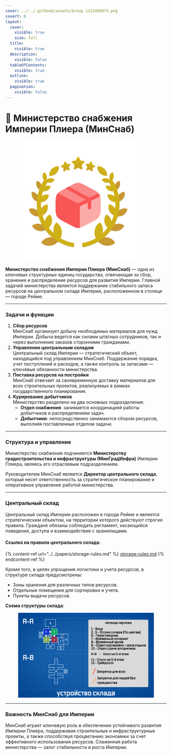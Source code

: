 ```yaml
---
cover: ../../.gitbook/assets/Group 1123456973.png
coverY: 0
layout:
  cover:
    visible: true
    size: full
  title:
    visible: true
  description:
    visible: false
  tableOfContents:
    visible: true
  outline:
    visible: true
  pagination:
    visible: false
---
```


# 🧩 Министерство снабжения Империи Плиера (МинСнаб)

<figure><img src="../../.gitbook/assets/Group 1123456971.png" alt="" width="375"><figcaption></figcaption></figure>

**Министерство снабжения Империи Плиера (МинСнаб)** — одна из ключевых структурных единиц государства, отвечающая за сбор, хранение и распределение ресурсов для развития Империи. Главной задачей министерства является поддержание стабильного запаса ресурсов на центральном складе Империи, расположенном в столице — городе Рейме.

***

### **Задачи и функции**

1. **Сбор ресурсов**\
   МинСнаб организует добычу необходимых материалов для нужд Империи. Добыча ведется как силами штатных сотрудников, так и через выполнение заказов сторонними гражданами.
2. **Управление центральным складом**\
   Центральный склад Империи — стратегический объект, находящийся под управлением МинСнаб. Поддержание порядка, учет поступлений и расходов, а также контроль за запасами — ключевые обязанности министерства.
3. **Поставка ресурсов на постройки**\
   МинСнаб отвечает за своевременную доставку материалов для всех строительных проектов, реализуемых в рамках государственного планирования.
4. **Курирование добытчиков**\
   Министерство разделено на два основных подразделения:
   * **Отдел снабжения**: занимается координацией работы добытчиков и распределением задач.
   * **Добытчики**: непосредственно занимаются сбором ресурсов, выполняя поставленные отделом задачи.

***

### **Структура и управление**

Министерство снабжения подчиняется **Министерству градостроительства и инфраструктуры (МинГрадИнфра)** Империи Плиера, являясь его отраслевым подразделением.

Руководителем МинСнаб является **Директор центрального склада**, который несет ответственность за стратегическое планирование и оперативное управление работой министерства.

***

### **Центральный склад**

Центральный склад Империи расположен в городе Рейме и является стратегическим объектом, на территории которого действуют строгие правила. Граждане обязаны соблюдать регламент, касающийся поведения, доступа и взаимодействия с хранилищами.

#### **Ссылка на правила центрального склада**:

{% content-ref url="../../papers/storage-rules.md" %}
[storage-rules.md](../../papers/storage-rules.md)
{% endcontent-ref %}

Кроме того, в целях упрощения логистики и учета ресурсов, в структуре склада предусмотрены:

* Зоны хранения для различных типов ресурсов.
* Отдельные помещения для сортировки и учета.
* Пункты выдачи ресурсов.

**Схема структуры склада**:

<figure><img src="../../.gitbook/assets/Устройство склада.jpg" alt="" width="563"><figcaption></figcaption></figure>

***

### **Важность МинСнаб для Империи**

МинСнаб играет ключевую роль в обеспечении устойчивого развития Империи Плиера, поддерживая строительные и инфраструктурные проекты, а также способствуя процветанию экономики за счет эффективного использования ресурсов. Слаженная работа министерства — залог стабильности и роста Империи.
